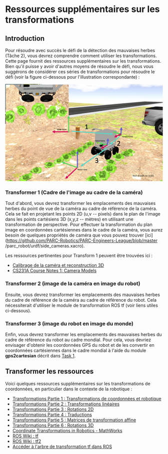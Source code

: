 # Ressources supplémentaires sur les transformations

## Introduction

Pour résoudre avec succès le défi de la détection des mauvaises herbes (Tâche 2), vous devrez comprendre comment utiliser les transformations. Cette page fournit des ressources supplémentaires sur les transformations. Bien qu'il puisse y avoir d'autres moyens de résoudre le défi, nous vous suggérons de considérer ces séries de transformations pour résoudre le défi (voir la figure ci-dessous pour l'illustration correspondante) :

![Transforms](assets/transforms.png)

### Transformer 1 (Cadre de l'image au cadre de la caméra)
Tout d'abord, vous devrez transformer les emplacements des mauvaises herbes du point de vue de la caméra au cadre de référence de la caméra. Cela se fait en projetant les points 2D (u,v -- pixels) dans le plan de l'image dans les points cartésiens 3D (x,y,z -- mètres) en utilisant une transformation de perspective.
Pour effectuer la transformation du plan image en coordonnées cartésiennes dans le cadre de la caméra, vous aurez besoin de quelques propriétés de caméra que vous pouvez trouver [ici](https://github.com/PARC-Robotics/PARC-Engineers-League/blob/master /parc_robot/urdf/side_cameras.xacro).

Les ressources pertinentes pour Transform 1 peuvent être trouvées ici :

- [Calibrage de la caméra et reconstruction 3D](https://docs.opencv.org/2.4.13/modules/calib3d/doc/camera_calibration_and_3d_reconstruction.html)
- [CS231A Course Notes 1: Camera Models](https://web.stanford.edu/class/cs231a/course_notes/01-camera-models.pdf)


### Transformer 2 (image de la caméra en image du robot)
Ensuite, vous devrez transformer les emplacements des mauvaises herbes du cadre de référence de la caméra au cadre de référence du robot. Cela nécessiterait d'utiliser le module de transformation ROS tf (voir liens utiles ci-dessous).

### Transformer 3 (image du robot en image du monde)
Enfin, vous devrez transformer les emplacements des mauvaises herbes du cadre de référence du robot au cadre mondial. Pour cela, vous devriez envisager d'obtenir les coordonnées GPS du robot et de les convertir en coordonnées cartésiennes dans le cadre mondial à l'aide du module **gps2cartesian** décrit dans [Task 1](https://parc-robotics.github.io/documentation-2023/concours-instructions/phase-1/task-1-autonomous-field-navigation/#exploring-multiple-routes).



## Transformer les ressources

Voici quelques ressources supplémentaires sur les transformations de coordonnées, en particulier dans le contexte de la robotique :

- [Transformations Partie 1 : Transformations de coordonnées et robotique](https://articulatedrobotics.xyz/transformations-1-coordinate_transforms/)
- [Transformations Partie 2 : Transformations linéaires](https://articulatedrobotics.xyz/transformations-2-linear_transforms/)
- [Transformations Partie 3 : Rotations 2D](https://articulatedrobotics.xyz/transformations-3-rotation_matrices_2d/)
- [Transformations Partie 4 : Traductions](https://articulatedrobotics.xyz/4-translations/)
- [Transformations Partie 5 : Matrices de transformation affine](https://articulatedrobotics.xyz/5-transformation_matrices/)
- [Transformations Partie 6 : Rotations 3D](https://articulatedrobotics.xyz/6-rotations_3d/)
- [Coordinate Transformations in Robotics - MathWorks](https://www.mathworks.com/help/robotics/ug/coordinate-transformations-in-robotics.html)
- [ROS Wiki : tf](https://wiki.ros.org/tf)
- [ROS Wiki : tf2](https://wiki.ros.org/tf2)
- [Accéder à l'arbre de transformation tf dans ROS](https://www.mathworks.com/help/ros/ug/access-the-tf-transformation-tree-in-ros.html)